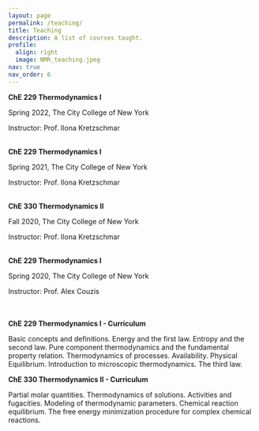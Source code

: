 ```yaml
---
layout: page
permalink: /teaching/
title: Teaching
description: A list of courses taught.
profile:
  align: right
  image: NMR_teaching.jpeg
nav: true
nav_order: 6
---
```

<div>
<strong>ChE 229 Thermodynamics I</strong>
<p>Spring 2022, The City College of New York</p>
<p>Instructor: Prof. Ilona Kretzschmar</p>
<br>
<strong>ChE 229 Thermodynamics I</strong>
<p>Spring 2021, The City College of New York</p>
<p>Instructor: Prof. Ilona Kretzschmar</p>
<br>
<strong>ChE 330 Thermodynamics II</strong>
<p>Fall 2020, The City College of New York</p>
<p>Instructor: Prof. Ilona Kretzschmar</p>
<br>
<strong>ChE 229 Thermodynamics I</strong>
<p>Spring 2020, The City College of New York</p>
<p>Instructor: Prof. Alex Couzis</p>
<br>
</div>
<br>
<div class="container">
  <strong>ChE 229 Thermodynamics I - Curriculum</strong>
  <p>Basic concepts and definitions. Energy and the first law. Entropy and the second law. Pure component thermodynamics and the fundamental property relation. Thermodynamics of processes. Availability. Physical Equilibrium. Introduction to microscopic thermodynamics. The third law.</p>

  <strong> ChE 330 Thermodynamics II - Curriculum</strong>
  <p>Partial molar quantities. Thermodynamics of solutions. Activities and fugacities. Modeling of thermodynamic parameters. Chemical reaction equilibrium. The free energy minimization procedure for complex chemical reactions.</p>
</div>
